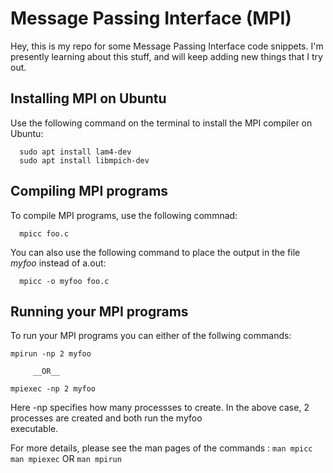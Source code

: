 # Message Passing Interface (MPI)
Hey, this is my repo for some Message Passing Interface code snippets.
I'm presently learning about this stuff, and will keep adding new things that I try out.

## Installing MPI on Ubuntu
  Use the following command on the terminal to install the MPI compiler on Ubuntu:
  ```
    sudo apt install lam4-dev 
    sudo apt install libmpich-dev 
  ```

## Compiling MPI programs
  To compile MPI programs, use the following commnad:
  ```
    mpicc foo.c
  ```
  You can also use the following command to place the output in the file _myfoo_ instead of a.out:
  ```
    mpicc -o myfoo foo.c
  ```
  
## Running your MPI programs
  To run your MPI programs you can either of the follwing commands:
  
``` mpirun -np 2 myfoo  ```
 
         __OR__
 
```mpiexec -np 2 myfoo  ```
  
  Here -np specifies how many processses to create. In the above case, 2 processes are created and both run the myfoo   
  executable.
  
  For more details, please see the man pages of the commands :
  ```man mpicc```
  ```man mpiexec```  OR ```man mpirun```
